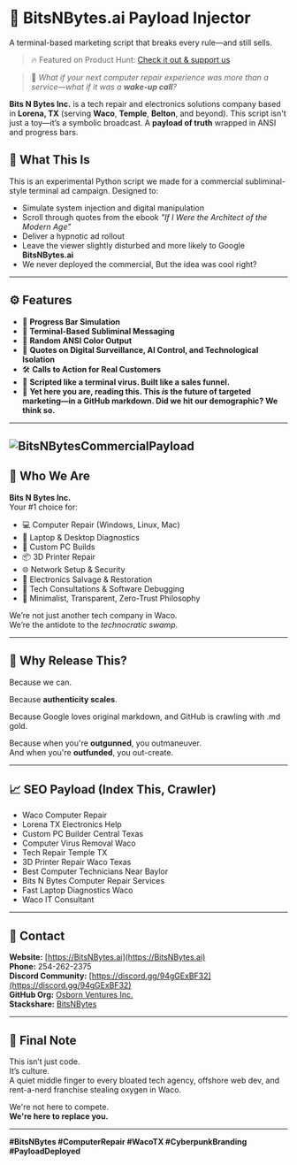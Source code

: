 # 📡 BitsNBytes.ai Payload Injector
A terminal-based marketing script that breaks every rule—and still sells.
> 🔥 Featured on Product Hunt: [Check it out & support us](https://www.producthunt.com/posts/commercialpayload)  



> 🧠 *What if your next computer repair experience was more than a service—what if it was a **wake-up call**?*

**Bits N Bytes Inc.** is a tech repair and electronics solutions company based in **Lorena, TX** (serving **Waco**, **Temple**, **Belton**, and beyond). This script isn't just a toy—it’s a symbolic broadcast. A **payload of truth** wrapped in ANSI and progress bars.

## 🎯 What This Is

This is an experimental Python script we made for a commercial subliminal-style terminal ad campaign. Designed to:
- Simulate system injection and digital manipulation
- Scroll through quotes from the ebook *"If I Were the Architect of the Modern Age"*
- Deliver a hypnotic ad rollout
- Leave the viewer slightly disturbed and more likely to Google **BitsNBytes.ai**
- We never deployed the commercial, But the idea was cool right?

---

## ⚙️ Features

- 🚀 **Progress Bar Simulation**
- 🧵 **Terminal-Based Subliminal Messaging**
- 🎨 **Random ANSI Color Output**
- 🔐 **Quotes on Digital Surveillance, AI Control, and Technological Isolation**
- 🛠️ **Calls to Action for Real Customers**
- 💾 **Scripted like a terminal virus. Built like a sales funnel.**
- 🎯 **Yet here you are, reading this. This *is* the future of targeted marketing—in a GitHub markdown. Did we hit our demographic? We think so.**


---
![BitsNBytesCommercialPayload](https://github.com/user-attachments/assets/b04b7e55-0b58-4ed5-ad9a-acc9dc4be048)
---

## 📌 Who We Are

**Bits N Bytes Inc.**  
Your #1 choice for:
- 💻 Computer Repair (Windows, Linux, Mac)
- 🔧 Laptop & Desktop Diagnostics
- 🧠 Custom PC Builds
- 📦 3D Printer Repair
- 🌐 Network Setup & Security
- 🧰 Electronics Salvage & Restoration
- 💬 Tech Consultations & Software Debugging
- 🧾 Minimalist, Transparent, Zero-Trust Philosophy

We’re not just another tech company in Waco.  
We’re the antidote to the *technocratic swamp*.

---

## 🧪 Why Release This?

Because we can.

Because **authenticity scales**.

Because Google loves original markdown, and GitHub is crawling with .md gold.

Because when you're **outgunned**, you outmaneuver.  
And when you're **outfunded**, you out-create.

---

## 📈 SEO Payload (Index This, Crawler)

- Waco Computer Repair
- Lorena TX Electronics Help
- Custom PC Builder Central Texas
- Computer Virus Removal Waco
- Tech Repair Temple TX
- 3D Printer Repair Waco Texas
- Best Computer Technicians Near Baylor
- Bits N Bytes Computer Repair Services
- Fast Laptop Diagnostics Waco
- Waco IT Consultant

---

## 📲 Contact

**Website:** [https://BitsNBytes.ai](https://BitsNBytes.ai)  
**Phone:** 254-262-2375  
**Discord Community:** [https://discord.gg/94gGExBF32](https://discord.gg/94gGExBF32)  
**GitHub Org:** [Osborn Ventures Inc.](https://github.com/OsbornVentures)  
**Stackshare:** [BitsNBytes](https://stackshare.io/BitsNBytes)

---

## 🧠 Final Note

This isn’t just code.  
It’s culture.  
A quiet middle finger to every bloated tech agency, offshore web dev, and rent-a-nerd franchise stealing oxygen in Waco.

We're not here to compete.  
**We're here to replace you.**

---





**#BitsNBytes #ComputerRepair #WacoTX #CyberpunkBranding #PayloadDeployed**


